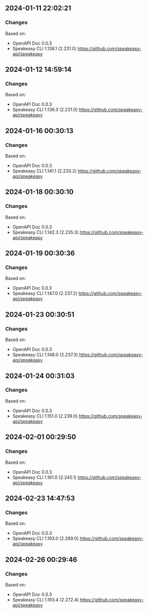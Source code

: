 

## 2024-01-11 22:02:21
### Changes
Based on:
- OpenAPI Doc 0.0.3 
- Speakeasy CLI 1.136.1 (2.231.0) https://github.com/speakeasy-api/speakeasy

## 2024-01-12 14:59:14
### Changes
Based on:
- OpenAPI Doc 0.0.3 
- Speakeasy CLI 1.136.3 (2.231.0) https://github.com/speakeasy-api/speakeasy

## 2024-01-16 00:30:13
### Changes
Based on:
- OpenAPI Doc 0.0.3 
- Speakeasy CLI 1.141.1 (2.233.2) https://github.com/speakeasy-api/speakeasy

## 2024-01-18 00:30:10
### Changes
Based on:
- OpenAPI Doc 0.0.3 
- Speakeasy CLI 1.142.3 (2.235.3) https://github.com/speakeasy-api/speakeasy

## 2024-01-19 00:30:36
### Changes
Based on:
- OpenAPI Doc 0.0.3 
- Speakeasy CLI 1.147.0 (2.237.2) https://github.com/speakeasy-api/speakeasy

## 2024-01-23 00:30:51
### Changes
Based on:
- OpenAPI Doc 0.0.3 
- Speakeasy CLI 1.148.0 (2.237.3) https://github.com/speakeasy-api/speakeasy

## 2024-01-24 00:31:03
### Changes
Based on:
- OpenAPI Doc 0.0.3 
- Speakeasy CLI 1.151.0 (2.239.0) https://github.com/speakeasy-api/speakeasy

## 2024-02-01 00:29:50
### Changes
Based on:
- OpenAPI Doc 0.0.3 
- Speakeasy CLI 1.161.0 (2.245.1) https://github.com/speakeasy-api/speakeasy

## 2024-02-23 14:47:53
### Changes
Based on:
- OpenAPI Doc 0.0.3 
- Speakeasy CLI 1.193.0 (2.269.0) https://github.com/speakeasy-api/speakeasy

## 2024-02-26 00:29:46
### Changes
Based on:
- OpenAPI Doc 0.0.3 
- Speakeasy CLI 1.193.4 (2.272.4) https://github.com/speakeasy-api/speakeasy